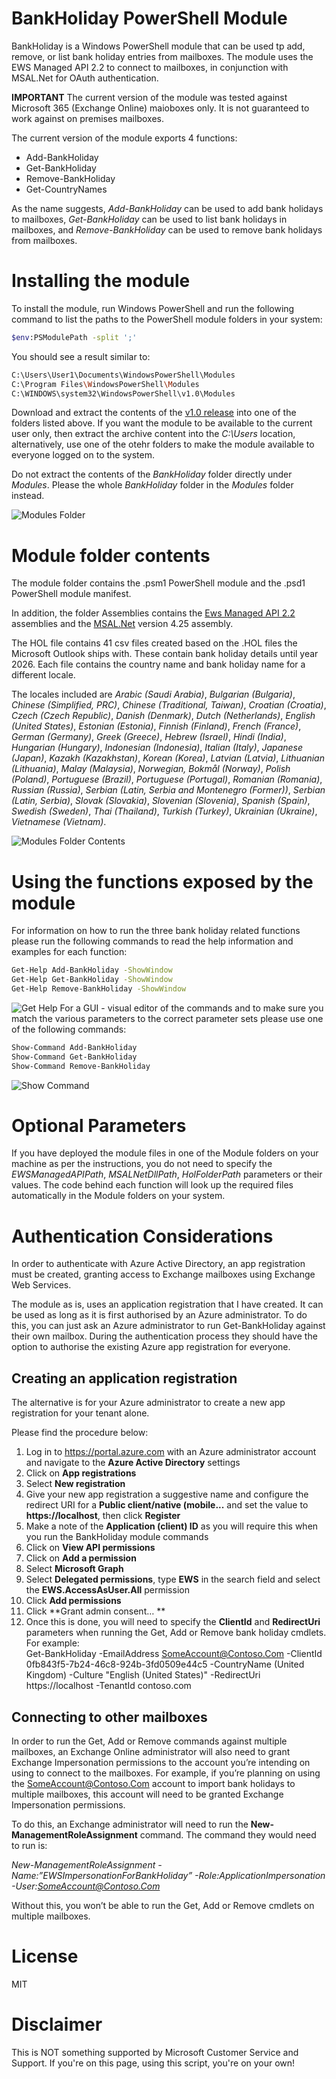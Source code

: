 # BankHoliday PowerShell Module

BankHoliday is a Windows PowerShell module that can be used tp add, remove, or list bank holiday entries from mailboxes. The module uses the EWS Managed API 2.2 to connect to mailboxes, in conjunction with MSAL.Net for OAuth authentication. 

**IMPORTANT** The current version of the module was tested against Microsoft 365 (Exchange Online) maioboxes only. It is not guaranteed to work against on premises mailboxes. 

The current version of the module exports 4 functions:
- Add-BankHoliday
- Get-BankHoliday
- Remove-BankHoliday
- Get-CountryNames

As the name suggests, *Add-BankHoliday* can be used to add bank holidays to mailboxes, *Get-BankHoliday* can be used to list bank holidays in mailboxes, and *Remove-BankHoliday* can be used to remove bank holidays from mailboxes. 

# Installing the module

To install the module, run Windows PowerShell and run the following command to list the paths to the PowerShell module folders in your system:
```sh
$env:PSModulePath -split ';'
```

You should see a result similar to:

```sh
C:\Users\User1\Documents\WindowsPowerShell\Modules
C:\Program Files\WindowsPowerShell\Modules
C:\WINDOWS\system32\WindowsPowerShell\v1.0\Modules
```

Download and extract the contents of the [v1.0 release](https://github.com/andreighita/BankHolidayPowershellModule/files/5972306/BankHoliday_v1.0.zip) into one of the folders listed above. 
If you want the module to be available to the current user only, then extract the archive content into the *C:\Users* location, alternatively, use one of the otehr folders to make the module available to everyone logged on to the system. 

Do not extract the contents of the *BankHoliday* folder directly under *Modules*. Please the whole *BankHoliday* folder in the *Modules* folder instead.

![Modules Folder](https://github.com/andreighita/BankHolidayPowershellModule/blob/main/Artefacts/ModulesFolder.PNG?raw=true)

# Module folder contents

The module folder contains the .psm1 PowerShell module and the .psd1 PowerShell module manifest. 

In addition, the folder Assemblies contains the [Ews Managed API 2.2](https://www.microsoft.com/en-us/download/details.aspx?id=42951) assemblies and the [MSAL.Net](https://www.nuget.org/packages/Microsoft.Identity.Client) version 4.25 assembly. 

The HOL file contains 41 csv files created based on the .HOL files the Microsoft Outlook ships with. These contain bank holiday details until year 2026. Each file contains the country name and bank holiday name for a different locale. 

The locales included are *Arabic (Saudi Arabia)*, *Bulgarian (Bulgaria)*, *Chinese (Simplified,  PRC)*, *Chinese (Traditional,  Taiwan)*, *Croatian (Croatia)*, *Czech (Czech Republic)*, *Danish (Denmark)*, *Dutch (Netherlands)*, *English (United States)*, *Estonian (Estonia)*, *Finnish (Finland)*, *French (France)*, *German (Germany)*, *Greek (Greece)*, *Hebrew (Israel)*, *Hindi (India)*, *Hungarian (Hungary)*, *Indonesian (Indonesia)*, *Italian (Italy)*, *Japanese (Japan)*, *Kazakh (Kazakhstan)*, *Korean (Korea)*, *Latvian (Latvia)*, *Lithuanian (Lithuania)*, *Malay (Malaysia)*, *Norwegian,  Bokmål (Norway)*, *Polish (Poland)*, *Portuguese (Brazil)*, *Portuguese (Portugal)*, *Romanian (Romania)*, *Russian (Russia)*, *Serbian (Latin,  Serbia and Montenegro (Former))*, *Serbian (Latin,  Serbia)*, *Slovak (Slovakia)*, *Slovenian (Slovenia)*, *Spanish (Spain)*, *Swedish (Sweden)*, *Thai (Thailand)*, *Turkish (Turkey)*, *Ukrainian (Ukraine)*, *Vietnamese (Vietnam)*.

![Modules Folder Contents](https://github.com/andreighita/BankHolidayPowershellModule/blob/main/Artefacts/ModulesFolderContents.PNG?raw=true)

# Using the functions exposed by the module

For information on how to run the three bank holiday related functions please run the following commands to read the help information and examples for each function:

```sh
Get-Help Add-BankHoliday -ShowWindow
Get-Help Get-BankHoliday -ShowWindow
Get-Help Remove-BankHoliday -ShowWindow
```
![Get Help](https://github.com/andreighita/BankHolidayPowershellModule/blob/main/Artefacts/Add-BankHoliday_Get-Help.PNG)
For a GUI - visual editor of the commands and to make sure you match the various parameters to the correct parameter sets please use one of the following commands:

```sh
Show-Command Add-BankHoliday
Show-Command Get-BankHoliday
Show-Command Remove-BankHoliday
```
![Show Command](https://github.com/andreighita/BankHolidayPowershellModule/blob/main/Artefacts/Add-BankHoliday_ShowCommand.PNG)
# Optional Parameters

If you have deployed the module files in one of the Module folders on your machine as per the instructions, you do not need to specify the *EWSManagedAPIPath*, *MSALNetDllPath*, *HolFolderPath* parameters or their values. The code behind each function will look up the required files automatically in the Module folders on your system.  

# Authentication Considerations
In order to authenticate with Azure Active Directory, an app registration must be created, granting access to Exchange mailboxes using Exchange Web Services. 

The module as is, uses an application registration that I have created. It can be used as long as it is first authorised by an Azure administrator. To do this, you can just ask an Azure administrator to run Get-BankHoliday against their own mailbox. During the authentication process they should have the option to authorise the existing Azure app registration for everyone. 
	
## Creating an application registration

The alternative is for your Azure administrator to create a new app registration for your tenant alone. 

Please find the procedure below: 
1.	Log in to https://portal.azure.com with an Azure administrator account and navigate to the **Azure Active Directory** settings 
2.	Click on **App registrations**
3.	Select **New registration**
4.	Give your new app registration a suggestive name and configure the redirect URI for a **Public client/native (mobile...** and set the value to **https://localhost**, then click **Register**
5.	Make a note of the **Application (client) ID** as you will require this when you run the BankHoliday module commands
6.	Click on **View API permissions**
7.	Click on **Add a permission**
8.	Select **Microsoft Graph**
9.	Select **Delegated permissions**, type **EWS** in the search field and select the **EWS.AccessAsUser.All** permission
10.	Click **Add permissions**
11.	Click **Grant admin consent… **
12.	Once this is done, you will need to specify the **ClientId** and **RedirectUri** parameters when running the Get, Add or Remove bank holiday cmdlets. For example:  
Get-BankHoliday -EmailAddress SomeAccount@Contoso.Com -ClientId 0fb843f5-7b24-46c8-924b-3fd0509e44c5 -CountryName (United Kingdom) -Culture "English (United States)" -RedirectUri https://localhost -TenantId contoso.com

## Connecting to other mailboxes 

In order to run the Get, Add or Remove commands against multiple mailboxes, an Exchange Online administrator will also need to grant Exchange Impersonation permissions to the account you’re intending on using to connect to the mailboxes. For example, if you’re planning on using the SomeAccount@Contoso.Com account to import bank holidays to multiple mailboxes, this account will need to be granted Exchange Impersonation permissions. 

To do this, an Exchange administrator will need to run the **New-ManagementRoleAssignment** command. The command they would need to run is:

*New-ManagementRoleAssignment -Name:”EWSImpersonationForBankHoliday” -Role:ApplicationImpersonation -User:SomeAccount@Contoso.Com*

Without this, you won’t be able to run the Get, Add or Remove cmdlets on multiple mailboxes. 

# License
MIT

# Disclaimer

This is NOT something supported by Microsoft Customer Service and Support. If you're on this page, using this script, you're on your own!
